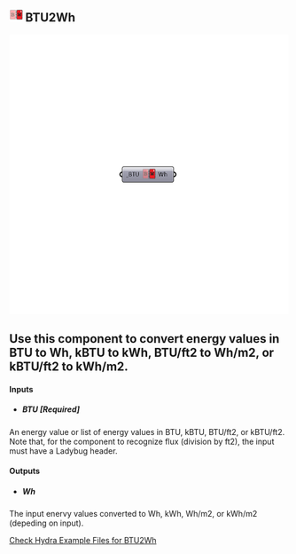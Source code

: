 ## ![](../../images/icons/BTU2Wh.png) BTU2Wh

![](../../images/components/BTU2Wh.png)

Use this component to convert energy values in BTU to Wh, kBTU to kWh, BTU/ft2 to Wh/m2, or kBTU/ft2 to kWh/m2.
 -
 

#### Inputs
* ##### BTU [Required]
An energy value or list of energy values in BTU, kBTU, BTU/ft2, or kBTU/ft2.  Note that, for the component to recognize flux (division by ft2), the input must have a Ladybug header.

#### Outputs
* ##### Wh
The input enervy values converted to Wh, kWh, Wh/m2, or kWh/m2 (depeding on input).


[Check Hydra Example Files for BTU2Wh](https://hydrashare.github.io/hydra/index.html?keywords=Ladybug_BTU2Wh)